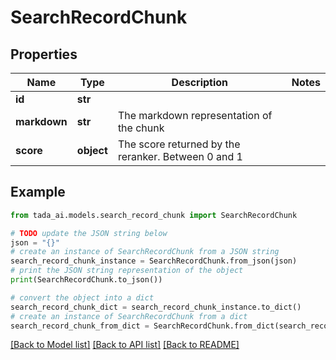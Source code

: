 # SearchRecordChunk


## Properties

Name | Type | Description | Notes
------------ | ------------- | ------------- | -------------
**id** | **str** |  | 
**markdown** | **str** | The markdown representation of the chunk | 
**score** | **object** | The score returned by the reranker. Between 0 and 1 | 

## Example

```python
from tada_ai.models.search_record_chunk import SearchRecordChunk

# TODO update the JSON string below
json = "{}"
# create an instance of SearchRecordChunk from a JSON string
search_record_chunk_instance = SearchRecordChunk.from_json(json)
# print the JSON string representation of the object
print(SearchRecordChunk.to_json())

# convert the object into a dict
search_record_chunk_dict = search_record_chunk_instance.to_dict()
# create an instance of SearchRecordChunk from a dict
search_record_chunk_from_dict = SearchRecordChunk.from_dict(search_record_chunk_dict)
```
[[Back to Model list]](../README.md#documentation-for-models) [[Back to API list]](../README.md#documentation-for-api-endpoints) [[Back to README]](../README.md)


